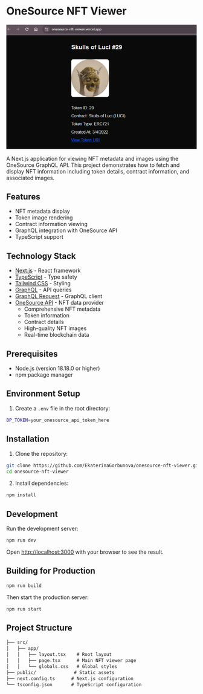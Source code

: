 # OneSource NFT Viewer

![Project Screenshot](/public/screenshot.png)

A Next.js application for viewing NFT metadata and images using the OneSource GraphQL API. This project demonstrates how to fetch and display NFT information including token details, contract information, and associated images.

## Features

- NFT metadata display
- Token image rendering
- Contract information viewing
- GraphQL integration with OneSource API
- TypeScript support


## Technology Stack

- [Next.js](https://nextjs.org/) - React framework
- [TypeScript](https://www.typescriptlang.org/) - Type safety
- [Tailwind CSS](https://tailwindcss.com/) - Styling
- [GraphQL](https://graphql.org/) - API queries
- [GraphQL Request](https://github.com/prisma-labs/graphql-request) - GraphQL client
- [OneSource API](https://docs.onesource.io) - NFT data provider
  - Comprehensive NFT metadata
  - Token information
  - Contract details
  - High-quality NFT images
  - Real-time blockchain data

## Prerequisites
- Node.js (version 18.18.0 or higher)
- npm package manager

## Environment Setup

1. Create a `.env` file in the root directory:
```bash
BP_TOKEN=your_onesource_api_token_here
```

## Installation

1. Clone the repository:
```bash
git clone https://github.com/EkaterinaGorbunova/onesource-nft-viewer.git
cd onesource-nft-viewer
```

2. Install dependencies:
```bash
npm install
```

## Development

Run the development server:

```bash
npm run dev
```

Open [http://localhost:3000](http://localhost:3000) with your browser to see the result.

## Building for Production

```bash
npm run build
```

Then start the production server:

```bash
npm run start
```

## Project Structure

```
├── src/
│   ├── app/
│   │   ├── layout.tsx    # Root layout
│   │   ├── page.tsx      # Main NFT viewer page
│   │   └── globals.css   # Global styles
├── public/              # Static assets
├── next.config.ts      # Next.js configuration
└── tsconfig.json       # TypeScript configuration
```